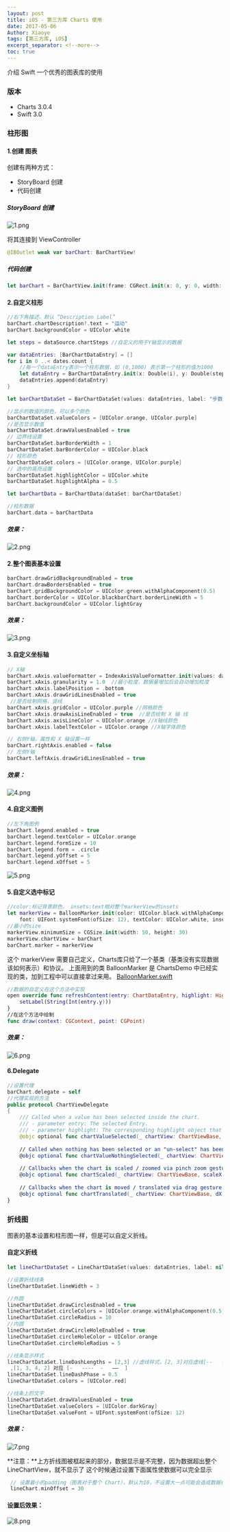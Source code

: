 ```yaml
---
layout: post
title: iOS - 第三方库 Charts 使用
date: 2017-05-06
Author: Xiaoye 
tags: [第三方库, iOS]
excerpt_separator: <!--more-->
toc: true
---
```


介绍 Swift 一个优秀的图表库的使用

<!--more-->

### 版本

* Charts  3.0.4
* Swift 3.0



### 柱形图

#### 1.创建 图表

创建有两种方式：
* StoryBoard 创建
* 代码创建

##### StoryBoard 创建


![1.png](../images/2017-05-06-Charts的使用/1.png)


将其连接到 ViewController
```swift
@IBOutlet weak var barChart: BarChartView!
```
##### 代码创建
```swift
let barChart = BarChartView.init(frame: CGRect.init(x: 0, y: 0, width: screenWidth, height: 300))
```


#### 2.自定义柱形

```swift
//右下角描述，默认 “Description Label”
barChart.chartDescription?.text = "运动"        
barChart.backgroundColor = UIColor.white

let steps = dataSource.chartSteps //自定义的用于Y轴显示的数据

var dataEntries: [BarChartDataEntry] = []
for i in 0 ..< dates.count {
    //每一个dataEntry表示一个柱形数据，如 (0,1000) 表示第一个柱形的值为1000
    let dataEntry = BarChartDataEntry.init(x: Double(i), y: Double(steps[i]))
    dataEntries.append(dataEntry)
}

let barChartDataSet = BarChartDataSet(values: dataEntries, label: "步数")

//显示的数值的颜色，可以多个颜色
barChartDataSet.valueColors = [UIColor.orange, UIColor.purple]  
//是否显示数值 
barChartDataSet.drawValuesEnabled = true  
// 边界线设置                     
barChartDataSet.barBorderWidth = 1                                 
barChartDataSet.barBorderColor = UIColor.black 
// 柱形颜色                 
barChartDataSet.colors = [UIColor.orange, UIColor.purple]
// 选中的高亮设置
barChartDataSet.highlightColor = UIColor.white
barChartDataSet.highlightAlpha = 0.5

let barChartData = BarChartData(dataSet: barChartDataSet)

//柱形数据
barChart.data = barChartData

```
##### 效果：


![2.png](../images/2017-05-06-Charts的使用/2.png)

#### 2.整个图表基本设置

```swift
barChart.drawGridBackgroundEnabled = true
barChart.drawBordersEnabled = true
barChart.gridBackgroundColor = UIColor.green.withAlphaComponent(0.5)
barChart.borderColor = UIColor.blackbarChart.borderLineWidth = 5
barChart.backgroundColor = UIColor.lightGray
```
##### 效果：


![3.png](../images/2017-05-06-Charts的使用/3.png)

#### 3.自定义坐标轴

```swift
// X轴
barChart.xAxis.valueFormatter = IndexAxisValueFormatter.init(values: dates)
barChart.xAxis.granularity = 1.0  //最小粒度，数据量增加后会自动增加粒度
barChart.xAxis.labelPosition = .bottom
barChart.xAxis.drawGridLinesEnabled = true
 //是否绘制网格，竖线
barChart.xAxis.gridColor = UIColor.purple //网格颜色
barChart.xAxis.drawAxisLineEnabled = true  //是否绘制 X 轴 线
barChart.xAxis.axisLineColor = UIColor.orange //X轴线颜色
barChart.xAxis.labelTextColor = UIColor.orange //X轴字体颜色

// 右侧Y轴，属性和 X 轴设置一样
barChart.rightAxis.enabled = false
// 左侧Y轴
barChart.leftAxis.drawGridLinesEnabled = true
```
##### 效果：


![4.png](../images/2017-05-06-Charts的使用/4.png)

#### 4.自定义图例

```swift
//左下角图例
barChart.legend.enabled = true
barChart.legend.textColor = UIColor.orange
barChart.legend.formSize = 10
barChart.legend.form = .circle
barChart.legend.yOffset = 5
barChart.legend.xOffset = 5

```

![5.png](../images/2017-05-06-Charts的使用/5.png)

#### 5.自定义选中标记

```swift
//color:标记背景颜色， insets:text相对整个markerView的insets
let markerView = BalloonMarker.init(color: UIColor.black.withAlphaComponent(0.5), 
    font: UIFont.systemFont(ofSize: 12), textColor: UIColor.white, insets: UIEdgeInsets.zero)
//最小的size
markerView.minimumSize = CGSize.init(width: 50, height: 30)
markerView.chartView = barChart
barChart.marker = markerView
```

这个 markerView 需要自己定义，Charts库只给了一个基类（基类没有实现数据该如何表示）和协议。
上面用到的类 BalloonMarker 是 ChartsDemo 中已经实现的类，加到工程中可以直接拿过来用。
[BalloonMarker.swift](https://github.com/liuxuan30/Charts/blob/master/ChartsDemo/Classes/Components/BalloonMarker.swift)

```swift
//数据的自定义在这个方法中实现
open override func refreshContent(entry: ChartDataEntry, highlight: Highlight{   
    setLabel(String(Int(entry.y)))
}
//在这个方法中绘制
func draw(context: CGContext, point: CGPoint)
```
##### 效果：


![6.png](../images/2017-05-06-Charts的使用/6.png)

#### 6.Delegate 

```swift
//设置代理
barChart.delegate = self
//代理实现的方法
public protocol ChartViewDelegate
{
    /// Called when a value has been selected inside the chart.
    /// - parameter entry: The selected Entry.
    /// - parameter highlight: The corresponding highlight object that contains information about the highlighted position such as dataSetIndex etc.
    @objc optional func chartValueSelected(_ chartView: ChartViewBase, entry: ChartDataEntry, highlight: Highlight)
    
    // Called when nothing has been selected or an "un-select" has been made.
    @objc optional func chartValueNothingSelected(_ chartView: ChartViewBase)
    
    // Callbacks when the chart is scaled / zoomed via pinch zoom gesture.
    @objc optional func chartScaled(_ chartView: ChartViewBase, scaleX: CGFloat, scaleY: CGFloat)
    
    // Callbacks when the chart is moved / translated via drag gesture.
    @objc optional func chartTranslated(_ chartView: ChartViewBase, dX: CGFloat, dY: CGFloat)
}
```



### 折线图


图表的基本设置和柱形图一样，但是可以自定义折线。

#### 自定义折线

```swift
let lineChartDataSet = LineChartDataSet(values: dataEntries, label: nil)

//设置折线线条
lineChartDataSet.lineWidth = 3

//外圆
lineChartDataSet.drawCirclesEnabled = true
lineChartDataSet.circleColors = [UIColor.orange.withAlphaComponent(0.5)]
lineChartDataSet.circleRadius = 10
//内圆
lineChartDataSet.drawCircleHoleEnabled = true
lineChartDataSet.circleHoleColor = UIColor.orange
lineChartDataSet.circleHoleRadius = 5

//线条显示样式
lineChartDataSet.lineDashLengths = [2,3] //虚线样式，[2, 3]对应虚线[--   --   ]
 ,[1, 3, 4, 2] 对应 [-   ----  -   ——  ]
lineChartDataSet.lineDashPhase = 0.5
lineChartDataSet.colors = [UIColor.red]

//线条上的文字
lineChartDataSet.drawValuesEnabled = true
lineChartDataSet.valueColors = [UIColor.darkGray]
lineChartDataSet.valueFont = UIFont.systemFont(ofSize: 12)
```
##### 效果：

![7.png](../images/2017-05-06-Charts的使用/7.png)


**注意：**上方折线图被框起来的部分，数据显示是不完整，因为数据超出整个 LineChartView，就不显示了
这个时候通过设置下面属性使数据可以完全显示
```swift
 // 设置最小的padding（图表对于整个 Chart），默认为10，不设置大一点可能会造成数据在 Chart 外无法显示
 lineChart.minOffset = 30
```
#### 设置后效果：

![8.png](../images/2017-05-06-Charts的使用/8.png)